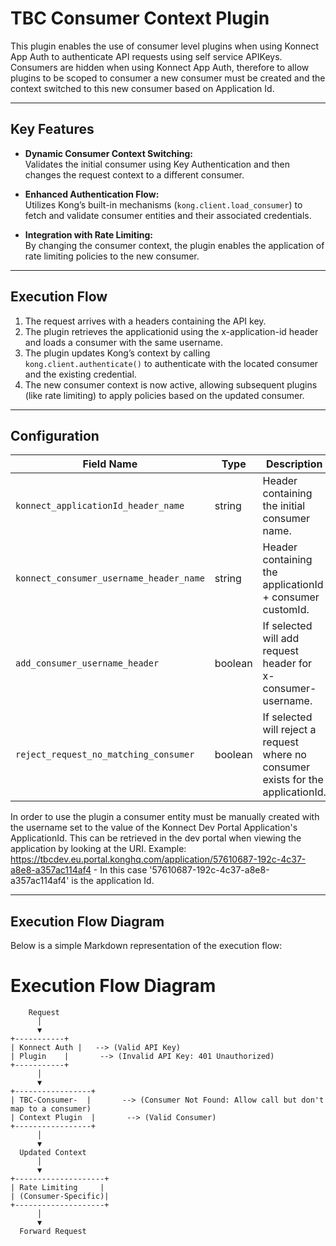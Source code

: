 # TBC Consumer Context Plugin

This plugin enables the use of consumer level plugins when using Konnect App Auth to authenticate API requests using self service APIKeys. Consumers are hidden when using Konnect App Auth, therefore to allow plugins to be scoped to consumer a new consumer must be created and the context switched to this new consumer based on Application Id.

---

## **Key Features**
- **Dynamic Consumer Context Switching:**  
  Validates the initial consumer using Key Authentication and then changes the request context to a different consumer.

- **Enhanced Authentication Flow:**  
  Utilizes Kong’s built-in mechanisms (`kong.client.load_consumer`) to fetch and validate consumer entities and their associated credentials.

- **Integration with Rate Limiting:**  
  By changing the consumer context, the plugin enables the application of rate limiting policies to the new consumer.

---

## **Execution Flow**

1. The request arrives with a headers containing the API key.
2. The plugin retrieves the applicationid using the x-application-id header and loads a consumer with the same username.
3. The plugin updates Kong’s context by calling `kong.client.authenticate()` to authenticate with the located consumer and the existing credential.
5. The new consumer context is now active, allowing subsequent plugins (like rate limiting) to apply policies based on the updated consumer.

---

## **Configuration**

| Field Name                         | Type   | Description                                  | Default     |
|------------------------------------|--------|----------------------------------------------|-------------|
| `konnect_applicationId_header_name`             | string | Header containing the initial consumer name. | `"x-application-id"`   |
| `konnect_consumer_username_header_name`         | string | Header containing the applicationId + consumer customId. | `"x-consumer-username"`   |
| `add_consumer_username_header`                  | boolean | If selected will add request header for x-consumer-username. | `"false"`   |
| `reject_request_no_matching_consumer`           | boolean | If selected will reject a request where no consumer exists for the applicationId. | `"false"`   |

In order to use the plugin a consumer entity must be manually created with the username set to the value of the Konnect Dev Portal Application's ApplicationId. This can be retrieved in the dev portal when viewing the application by looking at the URI. Example: https://tbcdev.eu.portal.konghq.com/application/57610687-192c-4c37-a8e8-a357ac114af4 - In this case '57610687-192c-4c37-a8e8-a357ac114af4' is the application Id.

---

## **Execution Flow Diagram**

Below is a simple Markdown representation of the execution flow:
# Execution Flow Diagram

```plaintext
    Request
      │
      ▼
+-----------+
| Konnect Auth |   --> (Valid API Key)
| Plugin    |       --> (Invalid API Key: 401 Unauthorized)
+-----------+
      │
      ▼
+-----------------+
| TBC-Consumer-  |       --> (Consumer Not Found: Allow call but don't map to a consumer)
| Context Plugin  |       --> (Valid Consumer)
+-----------------+
      │
      ▼
  Updated Context
      │
      ▼
+--------------------+
| Rate Limiting     |  
| (Consumer-Specific)|
+--------------------+
      │
      ▼
  Forward Request
